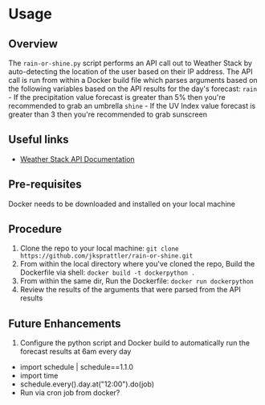 # Usage

## Overview
The `rain-or-shine.py` script performs an API call out to Weather Stack by auto-detecting the location of the user based on their IP address. The API call is run from within a Docker build file which parses arguments based on the following variables based on the API results for the day's forecast:
`rain` - If the precipitation value forecast is greater than 5% then you're recommended to grab an umbrella
`shine` - If the UV Index value forecast is greater than 3 then you're recommended to grab sunscreen

## Useful links
- [Weather Stack API Documentation](https://weatherstack.com/documentation)

## Pre-requisites
Docker needs to be downloaded and installed on your local machine

## Procedure
1. Clone the repo to your local machine:
`git clone https://github.com/jksprattler/rain-or-shine.git`
2. From within the local directory where you've cloned the repo, Build the Dockerfile via shell:
`docker build -t dockerpython .`
3. From within the same dir, Run the Dockerfile:
`docker run dockerpython`
4. Review the results of the arguments that were parsed from the API results

## Future Enhancements
1. Configure the python script and Docker build to automatically run the forecast results at 6am every day
  - import schedule | schedule==1.1.0
  - import time
  - schedule.every().day.at("12:00").do(job)
  - Run via cron job from docker?

